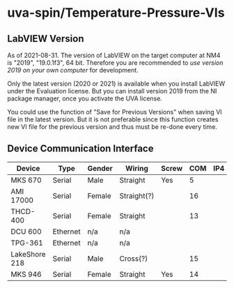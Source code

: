 # uva-spin/Temperature-Pressure-VIs

## LabVIEW Version

As of 2021-08-31.
The version of LabVIEW on the target computer at NM4 is "2019", "19.0.1f3", 64 bit.
Therefore you are recommended to *use version 2019 on your own computer* for development.

Only the latest version (2020 or 2021) is available when you install LabVIEW under the Evaluation license.
But you can install version 2019 from the NI package manager, once you activate the UVA license.

You could use the function of "Save for Previous Versions" when saving VI file in the latest version.
But it is not preferable since this function creates new VI file for the previous version and thus must be re-done every time.


## Device Communication Interface

| Device        | Type     | Gender | Wiring      | Screw | COM | IP4 |
| ------------- | -------- | ------ | ----------- | ----- | --- | --- |
| MKS 670       | Serial   | Male   | Straight    | Yes   |  5  |     |
| AMI 17000     | Serial   | Female | Straight(?) |       | 16  |     |
| THCD-400      | Serial   | Female | Straight    |       | 13  |     |
| DCU 600       | Ethernet | n/a    | n/a         |       |     |     |
| TPG-361       | Ethernet | n/a    | n/a         |       |     |     |
| LakeShore 218 | Serial   | Male   | Cross(?)    |       | 15  |     |
| MKS 946       | Serial   | Female | Straight    | Yes   | 14  |     |
